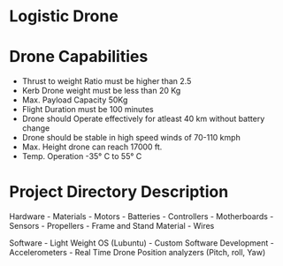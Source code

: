 # Logistic Drone

# Drone Capabilities
- Thrust to weight Ratio  must be higher than 2.5 
- Kerb Drone weight must be less than 20 Kg
- Max. Payload Capacity 50Kg
- Flight Duration must be 100 minutes
- Drone should Operate effectively for atleast 40 km without battery change
- Drone should be stable in high speed winds of 70-110 kmph
- Max. Height drone can reach 17000 ft.
- Temp. Operation -35° C to 55° C

# Project Directory Description

Hardware 
    - Materials
        - Motors
        - Batteries
        - Controllers
        - Motherboards
        - Sensors
        - Propellers
        - Frame and Stand Material
        - Wires

Software
    - Light Weight OS (Lubuntu)
    - Custom Software Development
        - Accelerometers
        - Real Time Drone Position analyzers (Pitch, roll, Yaw)